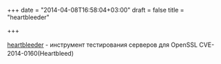 +++
date = "2014-04-08T16:58:04+03:00"
draft = false
title = "heartbleeder"

+++

<p><a href="https://github.com/titanous/heartbleeder"><span style="line-height: 1.6em;">heartbleeder</span></a>&nbsp;- инcтрумент&nbsp;тестирования серверов для&nbsp;OpenSSL CVE-2014-0160(Heartbleed)</p>

